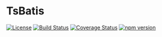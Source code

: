 # TsBatis
[![License](http://img.shields.io/:license-MIT-brightgreen.svg)](https://github.com/wz2cool/tsbatis/blob/master/LICENSE)
[![Build Status](https://github.com/wz2cool/tsbatis/actions/workflows/webpack.yml/badge.svg?branch=master)](https://github.com/wz2cool/tsbatis/actions/workflows/webpack.yml)
[![Coverage Status](https://coveralls.io/repos/github/wz2cool/tsbatis/badge.svg?branch=master)](https://coveralls.io/github/wz2cool/tsbatis?branch=master)
[![npm version](https://badge.fury.io/js/tsbatis.svg)](https://badge.fury.io/js/tsbatis)


